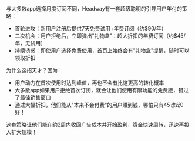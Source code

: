 与大多数app选择月度订阅不同，Headway有一套超级聪明的引导用户年付的策略：

- 首轮进攻：新用户注册后提供7天免费试用+年费订阅（约$90/年）  
- 二次机会：用户拒绝后，立即弹出"礼物盒"：超大折扣的年费订阅（约$45/年，无试用）  
- 持续诱惑：即使用户选择免费使用，首页上始终会有"礼物盒"提醒，随时可以领取折扣  

为什么这招天才？因为：

- 用户动力在首次使用时达到峰值，再也不会有比这更高的转化概率  
- 大多数app如果用户拒绝首次订阅，就会让他们使用有限功能的免费版，错过了最佳销售窗口  
- 通过大幅折扣，他们能从"本来不会付费"的用户赚到钱，哪怕只有$45也比$0好！  

这套策略让他们能在约2周内收回广告成本并开始盈利，资金快速周转，迅速再投入扩大规模！